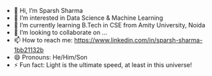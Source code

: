 - 👋 Hi, I’m Sparsh Sharma
- 👀 I’m interested in Data Science & Machine Learning
- 🌱 I’m currently learning B.Tech in CSE from Amity University, Noida
- 💞️ I’m looking to collaborate on ...
- 📫 How to reach me: https://www.linkedin.com/in/sparsh-sharma-1bb21132b
- 😄 Pronouns: He/Him/Son
- ⚡ Fun fact: Light is the ultimate speed, at least in this universe!

<!---
UltimateNinja7701/UltimateNinja7701 is a ✨ special ✨ repository because its `README.md` (this file) appears on your GitHub profile.
You can click the Preview link to take a look at your changes.
--->
